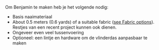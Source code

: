 Om Benjamin te maken heb je het volgende nodig:

  - Basis naaimateriaal
  - About 0.5 meters (0.6 yards) of a suitable fabric ([see Fabric options](/docs/patterns/benjamin/fabric/)). Restjes van een recent project kunnen ook dienen.
  - Ongeveer even veel tussenvoering
  - Optioneel: een lintje en hardware om de vlinderdas aanpasbaar te maken

